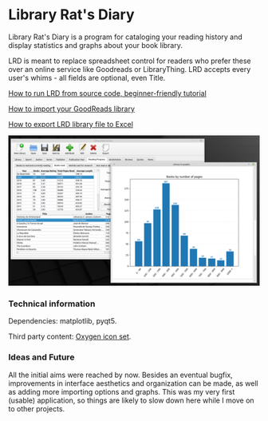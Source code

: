 # Library Rat's Diary

Library Rat's Diary is a program for cataloging your reading history and display statistics and graphs about your book library. 

LRD is meant to replace spreadsheet control for readers who prefer these over an online service like Goodreads or LibraryThing. LRD accepts every user's whims - all fields are optional, even Title.

[How to run LRD from source code, beginner-friendly tutorial](https://github.com/kl-dg/LRD/blob/master/docs/how_to_run_from_source_code.md)

[How to import your GoodReads library](https://github.com/kl-dg/LRD/blob/master/docs/how_to_import_your_goodreads_library.md)

[How to export LRD library file to Excel](https://github.com/kl-dg/LRD/blob/master/docs/how_to_export_to_excel.md)

![Screenshot](https://github.com/kl-dg/LRD/blob/master/screenshots/Screenshot1.png)

### Technical information

Dependencies: matplotlib, pyqt5.

Third party content: [Oxygen icon set](https://github.com/KDE/oxygen-icons5).


### Ideas and Future

All the initial aims were reached by now. Besides an eventual bugfix, improvements in interface aesthetics and organization can be made, as well as adding more importing options and graphs. This was my very first (usable) application, so things are likely to slow down here while I move on to other projects.

